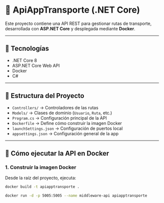 # 🚌 ApiAppTransporte (.NET Core)

Este proyecto contiene una API REST para gestionar rutas de transporte, desarrollada con **ASP.NET Core** y desplegada mediante **Docker**.

---

## 🚀 Tecnologías

- .NET Core 8
- ASP.NET Core Web API
- Docker
- C#

---

## 📁 Estructura del Proyecto

- `Controllers/` → Controladores de las rutas
- `Models/` → Clases de dominio (`Usuario`, `Ruta`, etc.)
- `Program.cs` → Configuración principal de la API
- `Dockerfile` → Define cómo construir la imagen Docker
- `launchSettings.json` → Configuración de puertos local
- `appsettings.json` → Configuración general de la app

---

## 🐳 Cómo ejecutar la API en Docker

### 1. Construir la imagen Docker

Desde la raíz del proyecto, ejecuta:

```bash
docker build -t apiapptransporte .
```
```bash
docker run -d -p 5005:5005 --name middleware-api apiapptransporte
```